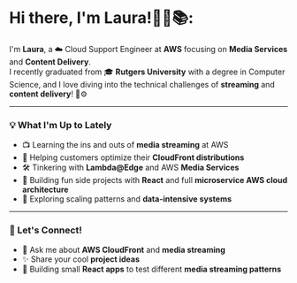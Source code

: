 # Hi there, I'm Laura!🌷🌟📚:

I'm **Laura**, a ☁️ Cloud Support Engineer at **AWS** focusing on **Media Services** and **Content Delivery**.  
I recently graduated from 🎓 **Rutgers University** with a degree in Computer Science, and I love diving into the technical challenges of **streaming** and **content delivery**! 🎥⚙️

---

### 💡 What I'm Up to Lately

- 📺 Learning the ins and outs of **media streaming** at AWS  
- 🚀 Helping customers optimize their **CloudFront distributions**  
- 🛠️ Tinkering with **Lambda@Edge** and AWS **Media Services**  
- 🧱 Building fun side projects with **React** and full **microservice AWS cloud architecture**  
- 🧠 Exploring scaling patterns and **data-intensive systems**

---

###  🤗 Let's Connect!

- 💬 Ask me about **AWS CloudFront** and **media streaming**  
- ✨ Share your cool **project ideas**  
- 🧰 Building small **React apps** to test different **media streaming patterns**
